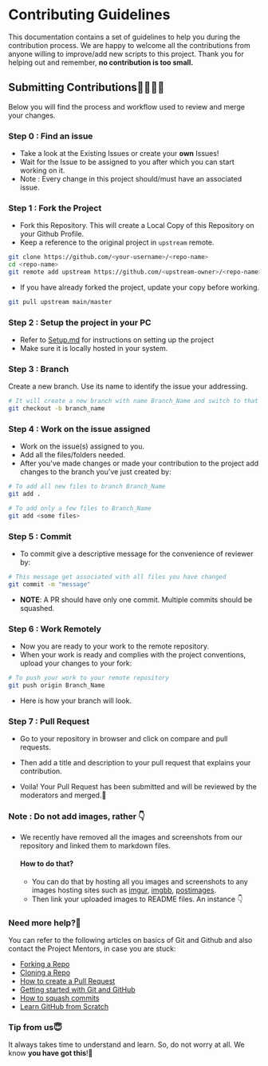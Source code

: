 # Contributing Guidelines

This documentation contains a set of guidelines to help you during the contribution process.
We are happy to welcome all the contributions from anyone willing to improve/add new scripts to this project.
Thank you for helping out and remember, **no contribution is too small.**

## Submitting Contributions👩‍💻👨‍💻

Below you will find the process and workflow used to review and merge your changes.

### Step 0 : Find an issue

-   Take a look at the Existing Issues or create your **own** Issues!
-   Wait for the Issue to be assigned to you after which you can start working on it.
-   Note : Every change in this project should/must have an associated issue.



### Step 1 : Fork the Project

-   Fork this Repository. This will create a Local Copy of this Repository on your Github Profile.
-   Keep a reference to the original project in `upstream` remote.

```bash
git clone https://github.com/<your-username>/<repo-name>
cd <repo-name>
git remote add upstream https://github.com/<upstream-owner>/<repo-name>
```


-   If you have already forked the project, update your copy before working.

```bash
git pull upstream main/master
```

### Step 2 : Setup the project in your PC

-   Refer to [Setup.md](Setup.md) for instructions on setting up the project
-   Make sure it is locally hosted in your system.

### Step 3 : Branch

Create a new branch. Use its name to identify the issue your addressing.

```bash
# It will create a new branch with name Branch_Name and switch to that branch
git checkout -b branch_name
```

### Step 4 : Work on the issue assigned

-   Work on the issue(s) assigned to you.
-   Add all the files/folders needed.
-   After you've made changes or made your contribution to the project add changes to the branch you've just created by:

```bash
# To add all new files to branch Branch_Name
git add .

# To add only a few files to Branch_Name
git add <some files>
```

### Step 5 : Commit

-   To commit give a descriptive message for the convenience of reviewer by:

```bash
# This message get associated with all files you have changed
git commit -m "message"
```

-   **NOTE**: A PR should have only one commit. Multiple commits should be squashed.

### Step 6 : Work Remotely

-   Now you are ready to your work to the remote repository.
-   When your work is ready and complies with the project conventions, upload your changes to your fork:

```bash
# To push your work to your remote repository
git push origin Branch_Name
```

-   Here is how your branch will look.


### Step 7 : Pull Request

-   Go to your repository in browser and click on compare and pull requests.
-   Then add a title and description to your pull request that explains your contribution.


-   Voila! Your Pull Request has been submitted and will be reviewed by the moderators and merged.🥳

### Note : Do not add images, rather 👇

-   We recently have removed all the images and screenshots from our repository and linked them to markdown files.

    #### How to do that?

    -   You can do that by hosting all you images and screenshots to any images hosting sites such as [imgur](https://imgur.com/), [imgbb](https://imgbb.com/), [postimages](https://postimages.org/).
    -   Then link your uploaded images to README files. An instance 👇


### Need more help?🤔

You can refer to the following articles on basics of Git and Github and also contact the Project Mentors,
in case you are stuck:

-   [Forking a Repo](https://help.github.com/en/github/getting-started-with-github/fork-a-repo)
-   [Cloning a Repo](https://help.github.com/en/desktop/contributing-to-projects/creating-an-issue-or-pull-request)
-   [How to create a Pull Request](https://opensource.com/article/19/7/create-pull-request-github)
-   [Getting started with Git and GitHub](https://towardsdatascience.com/getting-started-with-git-and-github-6fcd0f2d4ac6)
-   [How to squash commits](https://www.internalpointers.com/post/squash-commits-into-one-git)
-   [Learn GitHub from Scratch](https://lab.github.com/githubtraining/introduction-to-github)

### Tip from us😇

It always takes time to understand and learn. So, do not worry at all. We know **you have got this**!💪
